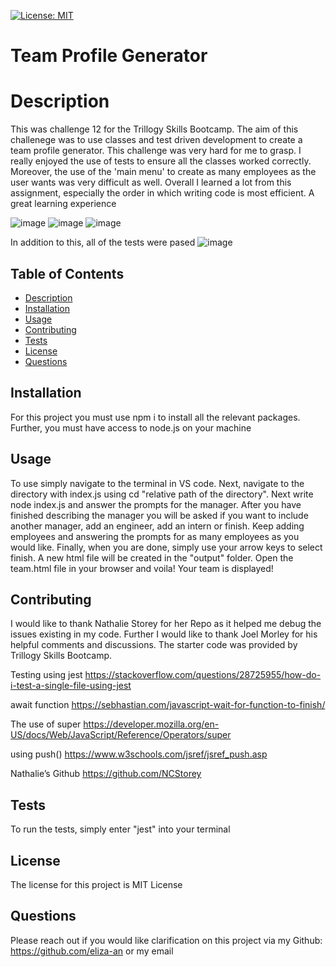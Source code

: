 
[![License: MIT](https://img.shields.io/badge/License-MIT-yellow.svg)](https://opensource.org/licenses/MIT)
  # Team Profile Generator

  # Description
  This was challenge 12 for the Trillogy Skills Bootcamp. The aim of this challenege was to use classes and test driven development to create a team profile generator. This challenge was very hard for me to grasp. I really enjoyed the use of tests to ensure all the classes worked correctly. Moreover, the use of the 'main menu' to create as many employees as the user wants was very difficult as well. Overall I learned a lot from this assignment, especially the order in which writing code is most efficient. A great learning experience

![image](https://user-images.githubusercontent.com/118762745/224445385-c07e7462-045a-4901-8aa3-9cbc782d6308.png)
![image](https://user-images.githubusercontent.com/118762745/224445115-7067d1ce-2166-4160-bf2b-12378b2e80c1.png)
![image](https://user-images.githubusercontent.com/118762745/224445147-4622ebcc-0dcc-4b9a-bfcc-4716fb035026.png)


In addition to this, all of the tests were pased
![image](https://user-images.githubusercontent.com/118762745/224447515-7e74a942-462f-473b-acb8-0d99fc871e18.png)




  ## Table of Contents

  * [Description](#Description)
  * [Installation](#Installation)
  * [Usage](#Usage)
  * [Contributing](#Contributions)
  * [Tests](#Tests)
  * [License](#License)
  * [Questions](#Questions)

  ## Installation

  For this project you must use npm i to install all the relevant packages. Further, you must have access to node.js on your machine


  ## Usage

  To use simply navigate to the terminal in VS code. Next, navigate to the directory with index.js using cd "relative path of the directory". Next write node index.js and answer the prompts for the manager. After you have finished describing the manager you will be asked if you want to include another manager, add an engineer, add an intern or finish. Keep adding employees and answering the prompts for as many employees as you would like. Finally, when you are done, simply use your arrow keys to select finish. A new html file will be created in the "output" folder. Open the team.html file in your browser and voila! Your team is displayed!


  ## Contributing
  I would like to thank Nathalie Storey for her Repo as it helped me debug the issues existing in my code. Further I would like to thank Joel Morley for his helpful comments and discussions. The starter code was provided by Trillogy Skills Bootcamp. 

Testing using jest https://stackoverflow.com/questions/28725955/how-do-i-test-a-single-file-using-jest 

await function https://sebhastian.com/javascript-wait-for-function-to-finish/ 

The use of super  https://developer.mozilla.org/en-US/docs/Web/JavaScript/Reference/Operators/super 

using push() https://www.w3schools.com/jsref/jsref_push.asp 

Nathalie’s Github https://github.com/NCStorey 


  ## Tests

  To run the tests, simply enter "jest" into your terminal


  ## License

  The license for this project is MIT License

  ## Questions
  Please reach out if you would like clarification on this project via my Github: https://github.com/eliza-an
  or my email
  
